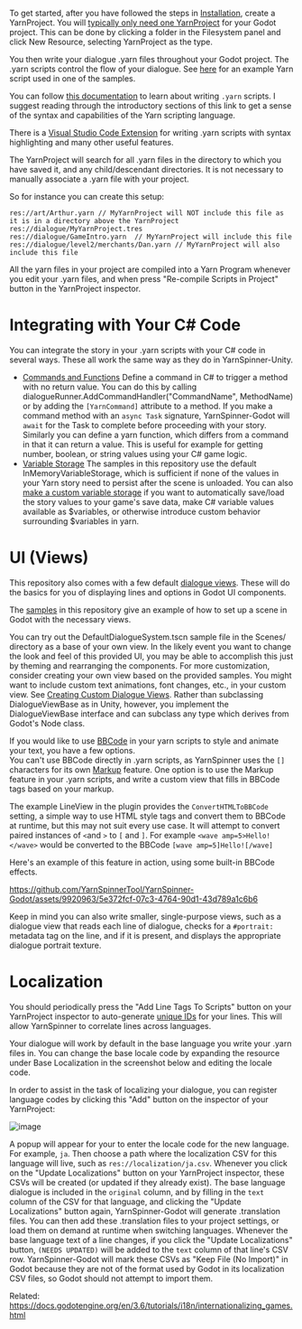 To get started, after you have followed the steps in [Installation](./Installation), create a YarnProject. You will [typically only need one YarnProject](https://docs.yarnspinner.dev/using-yarnspinner-with-unity/faq#how-many-yarn-files-should-i-have-can-my-entire-game-be-in-one-project-or-script-or-one-project-per) for your Godot project.  This can be done by clicking a folder in the Filesystem panel and click New Resource, selecting YarnProject as the type. 

You then write your dialogue .yarn files throughout your Godot project. The .yarn scripts control the flow of your dialogue. See [here](https://github.com/dogboydog/YarnDonut/blob/develop/Samples/VisualNovel/Dialogue/VNExampleDialogue.yarn) for an example Yarn script used in one of the samples.


You can follow [this documentation](https://docs.yarnspinner.dev/getting-started/writing-in-yarn) to learn about writing `.yarn` scripts. I suggest reading through the introductory sections of this link to get a sense of the syntax and capabilities of the Yarn scripting language.

There is a [Visual Studio Code Extension](https://github.com/YarnSpinnerTool/VSCodeExtension) for writing .yarn scripts with syntax highlighting and many other useful features.

The YarnProject will search for all .yarn files in the directory to which you have saved it, and any child/descendant directories.  It is not necessary to manually associate a .yarn file with your project. 

So for instance you can create this setup: 

```
res://art/Arthur.yarn // MyYarnProject will NOT include this file as it is in a directory above the YarnProject
res://dialogue/MyYarnProject.tres
res://dialogue/GameIntro.yarn  // MyYarnProject will include this file
res://dialogue/level2/merchants/Dan.yarn // MyYarnProject will also include this file
```
All the yarn files in your project are compiled into a Yarn Program whenever you edit your .yarn files, and when press "Re-compile Scripts in Project" button in the YarnProject inspector.

# Integrating with Your C# Code 

You can integrate the story in your .yarn scripts with your C# code in several ways. These all work the same way as they do in YarnSpinner-Unity.

* [Commands and Functions](https://docs.yarnspinner.dev/using-yarnspinner-with-unity/creating-commands-functions) Define a command in C# to trigger a method with no return value. You can do this by calling dialogueRunner.AddCommandHandler("CommandName", MethodName) or by adding the `[YarnCommand]` attribute to a method. If you make a command method with an `async Task` signature, YarnSpinner-Godot will `await` for the Task to complete before proceeding with your story.  Similarly you can define a yarn function, which differs from a command in that it can return a value. This is useful for example for getting number, boolean, or string values using your C# game logic.
* [Variable Storage](https://docs.yarnspinner.dev/using-yarnspinner-with-unity/components/variable-storage) The samples in this repository use the default InMemoryVariableStorage, which is sufficient if none of the values in your Yarn story need to persist after the scene is unloaded. You can also [make a custom variable storage](https://docs.yarnspinner.dev/using-yarnspinner-with-unity/components/variable-storage/custom-variable-storage) if you want to automatically save/load the story values to your game's save data, make C# variable values available as $variables, or otherwise introduce custom behavior surrounding $variables in yarn. 

# UI (Views)

This repository also comes with a few default [dialogue views](https://docs.yarnspinner.dev/using-yarnspinner-with-unity/components/dialogue-view). These will do the basics for you of displaying lines and options in Godot UI components.

The [samples](./Samples) in this repository give an example of how to set up a scene in Godot with the necessary views. 

You can try out the DefaultDialogueSystem.tscn sample file in the Scenes/ directory as a base of your own view. 
In the likely event you want to change the look and feel of this provided UI, you may be able to accomplish this just by
theming and rearranging the components.
For more customization, consider creating your own view based on the provided samples. You might want to include custom text 
animations, font changes, etc., in your custom view. See [Creating Custom Dialogue Views](https://docs.yarnspinner.dev/using-yarnspinner-with-unity/components/dialogue-view/custom-dialogue-views). 
Rather than subclassing DialogueViewBase as in Unity, however, you implement the DialogueViewBase interface and can subclass any type which derives from Godot's Node class.


If you would like to use [BBCode](https://docs.godotengine.org/en/stable/tutorials/ui/bbcode_in_richtextlabel.html) in your yarn scripts to style and animate your text, you have a few options.  
You can't use BBCode directly in .yarn scripts, as YarnSpinner uses the `[]` characters for its own [Markup](https://yarnspinner.dev/docs/writing/markup/) feature.
One option is to use the Markup feature in your .yarn scripts, and write a custom view that fills in BBCode tags based on your markup.

The example LineView in the plugin provides the `ConvertHTMLToBBCode` setting,
a simple way to use HTML style tags and convert them to BBCode at runtime, but this may not suit every use case. 
It will attempt to convert paired instances of `<`and `>` to `[` and `]`. For example `<wave amp=5>Hello!</wave>` would be converted
to the BBCode `[wave amp=5]Hello![/wave]`

Here's an example of this feature in action, using some built-in BBCode effects. 


https://github.com/YarnSpinnerTool/YarnSpinner-Godot/assets/9920963/5e372fcf-07c3-4764-90d1-43d789a1c6b6


Keep in mind you can also write smaller, single-purpose views, such as a dialogue view that reads each line of dialogue,
checks for a `#portrait:` metadata tag on the line, and if it is present, and displays the appropriate dialogue portrait texture. 

# Localization 


You should periodically press the "Add Line Tags To Scripts" button on your YarnProject inspector to auto-generate [unique IDs](https://docs.yarnspinner.dev/getting-started/writing-in-yarn/tags-metadata#line) for your lines. This will allow YarnSpinner to correlate lines across languages.

Your dialogue will work by default in the base language you write your .yarn files in. You can change the base locale code by expanding the resource under Base Localization in the screenshot below and editing the locale code. 

In order to assist in the task of localizing your dialogue, you can register language codes by clicking this "Add" button on the inspector of your YarnProject: 

![image](https://github.com/dogboydog/YarnDonut/assets/9920963/588b24a6-3cfd-46a2-93c4-5ae1b683c534)

A popup will appear for your to enter the locale code for the new language. For example, `ja`. 
Then choose a path where the localization CSV for this language will live, such as `res://localization/ja.csv`. Whenever you click on the "Update Localizations" button on your YarnProject inspector, these CSVs will be created (or updated if they already exist). The base language dialogue is included in the `original` column, and by filling in the `text` column of the CSV for that language, and clicking the "Update Localizations" button again,  YarnSpinner-Godot will generate .translation files. You can then add these .translation files to your project settings, or load them on demand at runtime when switching languages. Whenever the base language text of a line changes,  if you click the "Update Localizations" button,  `(NEEDS UPDATED)` will be added to the `text` column of that line's CSV row. YarnSpinner-Godot will mark these CSVs as "Keep File (No Import)" in Godot because they are not of the format used by Godot in its localization CSV files, so Godot should not attempt to import them. 

Related: https://docs.godotengine.org/en/3.6/tutorials/i18n/internationalizing_games.html
